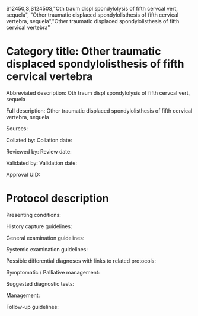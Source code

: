 S12450,S,S12450S,"Oth traum displ spondylolysis of fifth cervcal vert, sequela", "Other traumatic displaced spondylolisthesis of fifth cervical vertebra, sequela","Other traumatic displaced spondylolisthesis of fifth cervical vertebra"
# Category title: Other traumatic displaced spondylolisthesis of fifth cervical vertebra

Abbreviated description: Oth traum displ spondylolysis of fifth cervcal vert, sequela

Full description: Other traumatic displaced spondylolisthesis of fifth cervical vertebra, sequela

Sources:

Collated by:
Collation date:

Reviewed by:
Review date:

Validated by:
Validation date:

Approval UID:

# Protocol description

Presenting conditions:

History capture guidelines:

General examination guidelines:

Systemic examination guidelines:

Possible differential diagnoses with links to related protocols:

Symptomatic / Palliative management:

Suggested diagnostic tests:

Management:

Follow-up guidelines:
